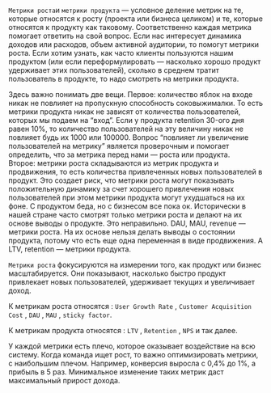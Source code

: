 `Метрики роста`и `метрики продукта` — условное деление метрик на те, которые относятся к росту (проекта или бизнеса целиком) и те, которые относятся к продукту как таковому. Соответственно каждая метрика помогает ответить на свой вопрос. Если нас интересует динамика доходов или расходов, объем активной аудитории, то помогут метрики роста. Если хотим узнать, как часто клиенты пользуются нашим продуктом (или если переформулировать — насколько хорошо продукт удерживает этих пользователей), сколько в среднем тратит пользователь в продукте, то надо смотреть на метрики продукта.

Здесь важно понимать две вещи. Первое: количество яблок на входе никак не повлияет на пропускную способность соковыжималки. То есть метрики продукта никак не зависят от количества пользователей, которых мы подаем на “вход”. Если у продукта retention 30-ого дня равен 10%, то количество пользователей на эту величину никак не повлияет будь их 1000 или 100000. Вопрос “повлияет ли увеличение пользователей на метрику” является проверочным и помогает определить, что за метрика перед нами — роста или продукта.  
Второе: метрики роста складываются из метрик продукта и продвижения, то есть количества привлеченных новых пользователей в продукт. Это создает риск, что метрики роста могут показывать положительную динамику за счет хорошего привлечения новых пользователей при этом метрики продукта могут ухудшаться на их фоне. С продуктом беда, но с бизнесом все пока ок. Исторически в нашей стране часто смотрят только метрики роста и делают на их основе выводы о продукте. Это неправильно. DAU, MAU, revenue — метрики роста. На их основе нельзя делать выводы о состоянии продукта, потому что есть еще одна переменная в виде продвижения. А LTV, retention — метрики продукта.

`Метрики роста` фокусируются на измерении того, как продукт или бизнес масштабируется. Они показывают, насколько быстро продукт привлекает новых пользователей, удерживает текущих и увеличивает доход. 

К метрикам роста относятся : `User Growth Rate` , `Customer Acquisition Cost` , `DAU` , `MAU` , `sticky factor`. 

К метрикам продукта относятся : `LTV` , `Retention` , `NPS` и так далее. 

У каждой метрики есть плечо, которое оказывает воздействие на всю систему. Когда команда ищет рост, то важно оптимизировать метрики, с наибольшим плечом. Например, конверсия выросла с 0,4% до 1%, а прибыль в 5 раз. Минимальное изменение таких метрик даст максимальный прирост дохода.


 